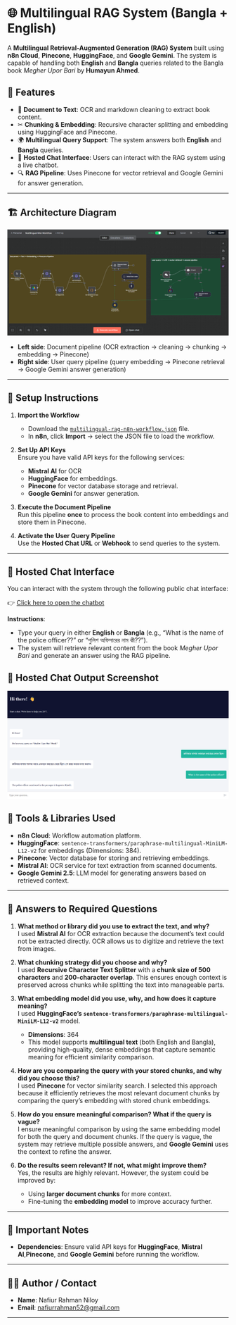 # 🌐 Multilingual RAG System (Bangla + English)

A **Multilingual Retrieval-Augmented Generation (RAG) System** built using **n8n Cloud**, **Pinecone**, **HuggingFace**, and **Google Gemini**. The system is capable of handling both **English** and **Bangla** queries related to the Bangla book *Megher Upor Bari* by **Humayun Ahmed**.

## 🧠 Features
- 📝 **Document to Text**: OCR and markdown cleaning to extract book content.  
- ✂ **Chunking & Embedding**: Recursive character splitting and embedding using HuggingFace and Pinecone.  
- 🌍 **Multilingual Query Support**: The system answers both **English** and **Bangla** queries.  
- 💬 **Hosted Chat Interface**: Users can interact with the RAG system using a live chatbot.  
- 🔍 **RAG Pipeline**: Uses Pinecone for vector retrieval and Google Gemini for answer generation.

---

## 🏗️ Architecture Diagram

![Architecture Diagram](./assets/architecture-diagram.png)

- **Left side**: Document pipeline (OCR extraction → cleaning → chunking → embedding → Pinecone)  
- **Right side**: User query pipeline (query embedding → Pinecone retrieval → Google Gemini answer generation)

---

## 🚀 Setup Instructions

1. **Import the Workflow**
   - Download the [`multilingual-rag-n8n-workflow.json`](./Multilingual-RAG-n8n-Workflow.json) file.  
   - In **n8n**, click **Import** → select the JSON file to load the workflow.

2. **Set Up API Keys**  
   Ensure you have valid API keys for the following services:
   - **Mistral AI** for OCR
   - **HuggingFace** for embeddings.
   - **Pinecone** for vector database storage and retrieval.
   - **Google Gemini** for answer generation.

4. **Execute the Document Pipeline**  
   Run this pipeline **once** to process the book content into embeddings and store them in Pinecone.

5. **Activate the User Query Pipeline**  
   Use the **Hosted Chat URL** or **Webhook** to send queries to the system.

---

## 💬 **Hosted Chat Interface**

You can interact with the system through the following public chat interface:

👉 [Click here to open the chatbot](https://rahmanniloy.app.n8n.cloud/webhook/7e7e36fc-4ab4-4791-b8c6-b0b1370479e3/chat)

**Instructions**:  
- Type your query in either **English** or **Bangla** (e.g., “What is the name of the police officer??” or “পুলিশ অফিসারের নাম কী??”).  
- The system will retrieve relevant content from the book *Megher Upor Bari* and generate an answer using the RAG pipeline.

## 📸 **Hosted Chat Output Screenshot**
![Hosted Chat Output](./assets/hosted-chat-multilingual-example.png)

## 🧰 Tools & Libraries Used
- **n8n Cloud**: Workflow automation platform.  
- **HuggingFace**: `sentence-transformers/paraphrase-multilingual-MiniLM-L12-v2` for embeddings (Dimensions: 384).  
- **Pinecone**: Vector database for storing and retrieving embeddings.  
- **Mistral AI**: OCR service for text extraction from scanned documents.  
- **Google Gemini 2.5**: LLM model for generating answers based on retrieved context.

---

## 📝 Answers to Required Questions

1. **What method or library did you use to extract the text, and why?**  
   I used **Mistral AI** for OCR extraction because the document’s text could not be extracted directly. OCR allows us to digitize and retrieve the text from images.

2. **What chunking strategy did you choose and why?**  
   I used **Recursive Character Text Splitter** with a **chunk size of 500 characters** and **200-character overlap**. This ensures enough context is preserved across chunks while splitting the text into manageable parts.

3. **What embedding model did you use, why, and how does it capture meaning?**  
   I used **HuggingFace’s `sentence-transformers/paraphrase-multilingual-MiniLM-L12-v2`** model.  
   - **Dimensions**: 364  
   - This model supports **multilingual text** (both English and Bangla), providing high-quality, dense embeddings that capture semantic meaning for efficient similarity comparison.

4. **How are you comparing the query with your stored chunks, and why did you choose this?**  
   I used **Pinecone** for vector similarity search. I selected this approach because it efficiently retrieves the most relevant document chunks by comparing the query’s embedding with stored chunk embeddings.

5. **How do you ensure meaningful comparison? What if the query is vague?**  
   I ensure meaningful comparison by using the same embedding model for both the query and document chunks. If the query is vague, the system may retrieve multiple possible answers, and **Google Gemini** uses the context to refine the answer.

6. **Do the results seem relevant? If not, what might improve them?**  
   Yes, the results are highly relevant. However, the system could be improved by:
   - Using **larger document chunks** for more context.
   - Fine-tuning the **embedding model** to improve accuracy further.

---

## 📌 **Important Notes**
- **Dependencies**: Ensure valid API keys for **HuggingFace**, **Mistral AI**,**Pinecone**, and **Google Gemini** before running the workflow.

---

## 👨‍💻 **Author / Contact**
- **Name**: Nafiur Rahman Niloy
- **Email**: nafiurrahman52@gmail.com


---





